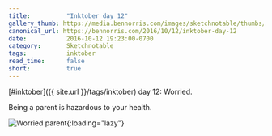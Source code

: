 ```yaml
---
title:          "Inktober day 12"
gallery_thumb: https://media.bennorris.com/images/sketchnotable/thumbs/inktober-day-12.jpg
canonical_url: https://bennorris.com/2016/10/12/inktober-day-12
date:           2016-10-12 19:23:00-0700
category:       Sketchnotable
tags:           inktober
read_time:      false
short:          true
---
```

[#inktober]({{ site.url }}/tags/inktober) day 12: Worried.

Being a parent is hazardous to your health.

![Worried parent](https://media.bennorris.com/images/sketchnotable/inktober-2016/inktober-day-12.jpg){:loading="lazy"}
